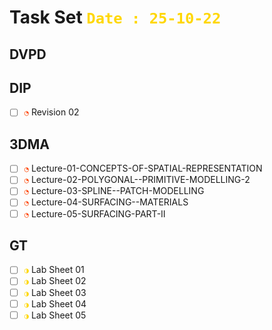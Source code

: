 # Task Set <span style="color:Gold;font-weight:bold">`Date : 25-10-22`</span>

## DVPD

## DIP
- [ ] <span style="color:OrangeRed;">`◔`</span> Revision 02

## 3DMA
- [ ] <span style="color:OrangeRed;">`◔`</span> Lecture-01-CONCEPTS-OF-SPATIAL-REPRESENTATION 
- [ ] <span style="color:OrangeRed;">`◔`</span> Lecture-02-POLYGONAL--PRIMITIVE-MODELLING-2 
- [ ] <span style="color:OrangeRed;">`◔`</span> Lecture-03-SPLINE--PATCH-MODELLING
- [ ] <span style="color:OrangeRed;">`◔`</span> Lecture-04-SURFACING--MATERIALS
- [ ] <span style="color:OrangeRed;">`◔`</span> Lecture-05-SURFACING-PART-II

## GT

- [ ] <span style="color:Gold;">`◑`</span> Lab Sheet 01
- [ ] <span style="color:Gold;">`◑`</span> Lab Sheet 02
- [ ] <span style="color:Gold;">`◑`</span> Lab Sheet 03
- [ ] <span style="color:Gold;">`◑`</span> Lab Sheet 04
- [ ] <span style="color:Gold;">`◑`</span> Lab Sheet 05